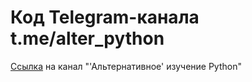 # Код Telegram-канала t.me/alter_python

[Ссылка](https://t.me/alter_python) на канал "'Альтернативное' изучение Python"
